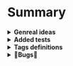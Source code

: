 <h1>Summary</h1>

<details>
    <summary><b>Genreal ideas</b></summary>
    <ul>
        <li>Tests are written with selectors extracted to have single point of change for convienence.</li>
        <li>CSS alias names are defined in <code>config.env.cssAlias</code> for style testing</li>
        <li>Tests have descriptions.</li>
        <li>Every test start with a known state by going to the main page.</li>
        <li><code>Cypress grep</code> is used for test selection. <a href="https://www.npmjs.com/package/@cypress/grep">Ref</a></li>
        <li>To run all tests, except ones maked as known bugs, <code>npx cypress run --env grepTags=regression+-bug</code></li>
        <li>Thanks for reading! ~Josh</li>
    </ul>
</details>
<details>
    <summary><b>Added tests</b></summary>
    <details>
        <summary><b>Page elements</b></summary>
        <ul>
            <li>Verify title</li>
            <li>Verify input box</li>
            <li>Verify submit button</li>
        </ul>
    </details>
    <details>
        <summary><b>Search</b></summary>
        <ul>
            <li>Verify search can be performed with enter key and click</li>
            <li>Verify suggestions appear when typing</li>
            <li>Verify amount of suggestions</li>
            <li>Verify suggestions can be clicked</li>
            <li>Verify Pagenation</li>
            <li>Verify UTF-8 title</li>
        </ul>
    </details>
</details>
<details>
    <summary><b>Tags definitions</b></summary>
        <details>
            <summary>Types</summary>
                <ul>
                    <li><code>smoke</code> The basic tests that must pass for release</li>
                    <li><code>regression</code> All tests</li>
                    <li><code>error_handling</code> To handle bad inputs</li>
                    <li><code>boundary</code> Tests feature limitations</li>
                    <li><code>bug</code> Currently there's a bug around this</li>
                </ul>
        </details>
        <details>
            <summary>Features</summary>
                <ul>
                    <li><code>search</code> The search feature</li>
                    <li><code>share</code> Shearing the URL</li>
                </ul>
        </details>

</details>
<details>
    <summary><b>🐛Bugs🐛</b></summary>
    <ul>
        <li>FE Search field has no char limit.</li>
        <li>Cannot select suggestions through traditional down arrow key (must use the catch all tab key)</li>
    </ul>
</details>